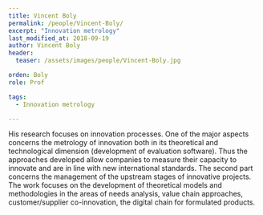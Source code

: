 ```yaml
---
title: Vincent Boly
permalink: /people/Vincent-Boly/
excerpt: "Innovation metrology"
last_modified_at: 2018-09-19
author: Vincent Boly
header:
  teaser: /assets/images/people/Vincent-Boly.jpg

orden: Boly
role: Prof

tags:
  - Innovation metrology

---
```



His research focuses on innovation processes. One of the major aspects concerns the metrology of innovation both in its theoretical and technological dimension (development of evaluation software). Thus the approaches developed allow companies to measure their capacity to innovate and are in line with new international standards. The second part concerns the management of the upstream stages of innovative projects. The work focuses on the development of theoretical models and methodologies in the areas of needs analysis, value chain approaches, customer/supplier co-innovation, the digital chain for formulated products.